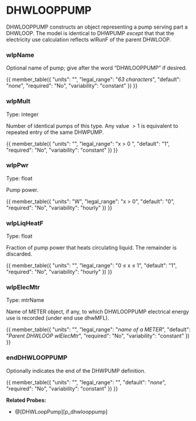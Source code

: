 # DHWLOOPPUMP

DHWLOOPPUMP constructs an object representing a pump serving part a DHWLOOP. The model is identical to DHWPUMP *except* that that the electricity use calculation reflects wlRunF of the parent DHWLOOP.

### wlpName

Optional name of pump; give after the word “DHWLOOPPUMP” if desired.

{{
  member_table({
    "units": "",
    "legal_range": "*63 characters*", 
    "default": "*none*",
    "required": "No",
    "variability": "constant" 
  })
}}

### wlpMult

Type: integer

Number of identical pumps of this type. Any value $>1$ is equivalent to repeated entry of the same DHWPUMP.

{{
  member_table({
    "units": "",
    "legal_range": "x > 0 ", 
    "default": "1",
    "required": "No",
    "variability": "constant" 
  })
}}

### wlpPwr

Type: float

Pump power.

{{
  member_table({
    "units": "W",
    "legal_range": "x > 0", 
    "default": "0",
    "required": "No",
    "variability": "hourly" 
  })
}}

### wlpLiqHeatF

Type: float

Fraction of pump power that heats circulating liquid.  The remainder is discarded.

{{
  member_table({
    "units": "",
    "legal_range": "0 ≤ x ≤ 1", 
    "default": "1",
    "required": "No",
    "variability": "hourly" 
  })
}}

### wlpElecMtr

Type: mtrName

Name of METER object, if any, to which DHWLOOPPUMP electrical energy use is recorded (under end use dhwMFL).

{{
  member_table({
    "units": "",
    "legal_range": "*name of a METER*", 
    "default": "*Parent DHWLOOP wlElecMtr*",
    "required": "No",
    "variability": "constant" 
  })
}}

### endDHWLOOPPUMP

Optionally indicates the end of the DHWPUMP definition.

{{
  member_table({
    "units": "",
    "legal_range": "", 
    "default": "*none*",
    "required": "No",
    "variability": "constant" 
  })
}}

**Related Probes:**

- @[DHWLoopPump][p_dhwlooppump]
